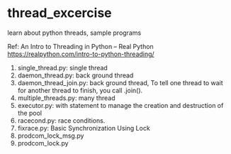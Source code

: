 # thread_excercise
learn about python threads, sample programs

Ref: An Intro to Threading in Python – Real Python https://realpython.com/intro-to-python-threading/

1. single_thread.py: single thread
2. daemon_thread.py: back ground thread
3. daemon_thread_join.py: back ground thread, To tell one thread to wait for another thread to finish, you call .join().
4. multiple_threads.py: many thread
5. executor.py: with statement to manage the creation and destruction of the pool
6. racecond.py: race conditions.
7. fixrace.py: Basic Synchronization Using Lock
8. prodcom_lock_msg.py
9. prodcom_lock.py


